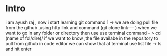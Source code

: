 # Intro
i am ayush raj , now i start learning git command 
1 -> we are doing pull file from the github ,using http link and command (git clone link--- )
when we want to go in any folder or directory then use use terminal command - > cd (name of fol/dire)/
if we want to know ,the file availabe in the repository to pull from github in code editor we can show that at terminal use list file -> ls and hit enter
